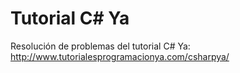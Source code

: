# Tutorial C# Ya

Resolución de problemas del tutorial C# Ya:
http://www.tutorialesprogramacionya.com/csharpya/